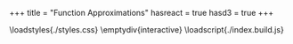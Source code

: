 +++
title = "Function Approximations"
hasreact = true
hasd3 = true 
+++

\loadstyles{./styles.css}
\emptydiv{interactive}
\loadscript{./index.build.js}